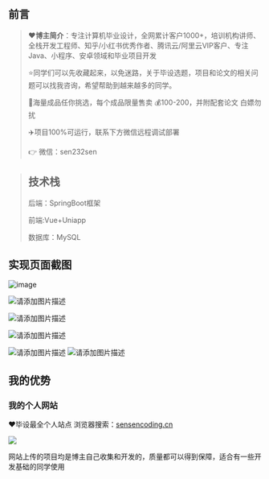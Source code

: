 ## 前言

> :heart:**博主简介**：专注计算机毕业设计，全网累计客户1000+，培训机构讲师、全栈开发工程师、知乎/小红书优秀作者、腾讯云/阿里云VIP客户、专注Java、小程序、安卓领域和毕业项目开发
>
> :star:同学们可以先收藏起来，以免迷路，关于毕设选题，项目和论文的相关问题可以找我咨询，希望帮助到越来越多的同学。
>
> 🔡海量成品任你挑选，每个成品限量售卖 💰100-200，并附配套论文 白嫖勿扰
> 
> ✈️项目100%可运行，联系下方微信远程调试部署
>
>
> 👉 微信：sen232sen

> ## 技术栈
>
> 后端：SpringBoot框架
>
> 前端:Vue+Uniapp
>
> 数据库：MySQL

## 实现页面截图 
![image](https://github.com/user-attachments/assets/ad802c46-1be9-4766-afa8-75964c143687)

![请添加图片描述](https://i-blog.csdnimg.cn/direct/db747030d9154fedb851cbb8f353a803.png)


![请添加图片描述](https://i-blog.csdnimg.cn/direct/ed7057a010724400afb94ba2f43322ce.png)

![请添加图片描述](https://i-blog.csdnimg.cn/direct/07552566a4824b8b953be6176cdc857b.png)

![请添加图片描述](https://i-blog.csdnimg.cn/direct/2ea29339597c41319ecd983d2ede8d29.png)
![请添加图片描述](https://i-blog.csdnimg.cn/direct/a266619b7327472283356fb4576e9988.png)

## 我的优势

### 我的个人网站

<font>:heart:毕设最全个人站点 浏览器搜索：[sensencoding.cn](https://sensencoding.cn)</font>

![](https://i-blog.csdnimg.cn/direct/48ba28b8ff39498ca7b4a62b116ca3d5.jpeg)

网站上传的项目均是博主自己收集和开发的，质量都可以得到保障，适合有一些开发基础的同学使用



